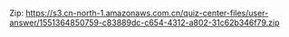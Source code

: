 Zip: https://s3.cn-north-1.amazonaws.com.cn/quiz-center-files/user-answer/1551364850759-c83889dc-c654-4312-a802-31c62b346f79.zip